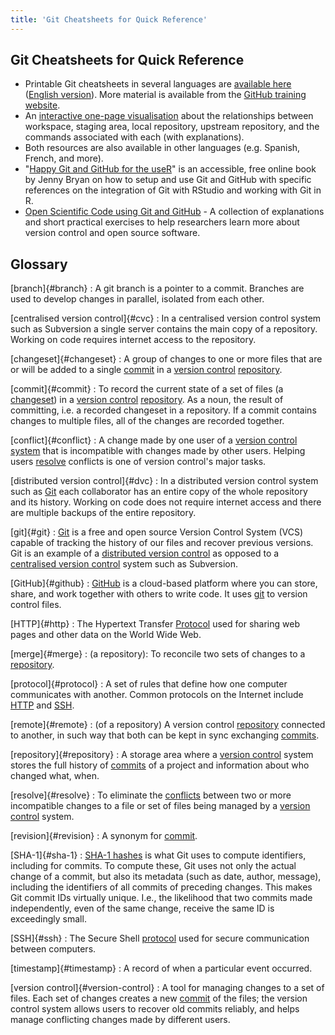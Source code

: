 ```yaml
---
title: 'Git Cheatsheets for Quick Reference'
---
```


## Git Cheatsheets for Quick Reference

- Printable Git cheatsheets in several languages are [available here](https://github.github.com/training-kit/) ([English version](https://github.github.com/training-kit/downloads/github-git-cheat-sheet.pdf)). More material is available from the [GitHub training website](https://try.github.io/).
- An [interactive one-page visualisation](https://ndpsoftware.com/git-cheatsheet.html)
  about the relationships between workspace, staging area, local repository, upstream repository, and the commands associated with each (with explanations).
- Both resources are also available in other languages (e.g. Spanish, French, and more).
- "[Happy Git and GitHub for the useR](https://happygitwithr.com)" is an accessible, free online book by Jenny Bryan on how to setup and use Git and GitHub with specific references on the integration of Git with RStudio and working with Git in R.
- [Open Scientific Code using Git and GitHub](https://open-source-for-researchers.github.io/open-source-workshop/) - A collection of explanations and short practical exercises to help researchers learn more about version control and open source software.

## Glossary

[branch]{#branch}
:   A git branch is a pointer to a commit. Branches are used to develop
changes in parallel, isolated from each other.

[centralised version control]{#cvc}
:   In a centralised version control system such as Subversion
a single server contains the main copy of a repository.
Working on code requires internet access to the repository.

[changeset]{#changeset}
:   A group of changes to one or more files that are or will be added
to a single [commit](#commit) in a [version control](#version-control)
[repository](#repository).

[commit]{#commit}
:   To record the current state of a set of files (a [changeset](#changeset))
in a [version control](#version-control) [repository](#repository). As a noun,
the result of committing, i.e. a recorded changeset in a repository.
If a commit contains changes to multiple files,
all of the changes are recorded together.

[conflict]{#conflict}
:   A change made by one user of a [version control system](#version-control)
that is incompatible with changes made by other users.
Helping users [resolve](#resolve) conflicts
is one of version control's major tasks.

[distributed version control]{#dvc}
:   In a distributed version control system such as [Git](#git)
each collaborator has an entire copy of the whole repository
and its history.
Working on code does not require internet access and there
are multiple backups of the entire repository.

[git]{#git}
:   [Git](https://git-scm.com/) is a free and open source
Version Control System (VCS) capable of tracking the history
of our files and recover previous versions.
Git is an example of a [distributed version control](#dvc) as
opposed to a [centralised version control](#cvc) system such as Subversion.

[GitHub]{#github}
:   [GitHub](https://docs.github.com/en/get-started/start-your-journey/about-github-and-git)
is a cloud-based platform where you can store, share,
and work together with others to write code.
It uses [git](#git) to version control files.

[HTTP]{#http}
:   The Hypertext Transfer [Protocol](#protocol) used for sharing web pages and other data
on the World Wide Web.

[merge]{#merge}
:   (a repository): To reconcile two sets of changes to a
[repository](#repository).

[protocol]{#protocol}
:   A set of rules that define how one computer communicates with another.
Common protocols on the Internet include [HTTP](#http) and [SSH](#ssh).

[remote]{#remote}
:   (of a repository) A version control [repository](#repository) connected to another,
in such way that both can be kept in sync exchanging [commits](#commit).

[repository]{#repository}
:   A storage area where a [version control](#version-control) system
stores the full history of [commits](#commit) of a project and information
about who changed what, when.

[resolve]{#resolve}
:   To eliminate the [conflicts](#conflict) between two or more incompatible changes to a file or set of files
being managed by a [version control](#version-control) system.

[revision]{#revision}
:   A synonym for [commit](#commit).

[SHA-1]{#sha-1}
:   [SHA-1 hashes](https://en.wikipedia.org/wiki/SHA-1) is what Git uses to compute identifiers, including for commits.
To compute these, Git uses not only the actual change of a commit, but also its metadata (such as date, author,
message), including the identifiers of all commits of preceding changes. This makes Git commit IDs virtually unique.
I.e., the likelihood that two commits made independently, even of the same change, receive the same ID is exceedingly
small.

[SSH]{#ssh}
:   The Secure Shell [protocol](#protocol) used for secure communication between computers.

[timestamp]{#timestamp}
:   A record of when a particular event occurred.

[version control]{#version-control}
:   A tool for managing changes to a set of files.
Each set of changes creates a new [commit](#commit) of the files;
the version control system allows users to recover old commits reliably,
and helps manage conflicting changes made by different users.


